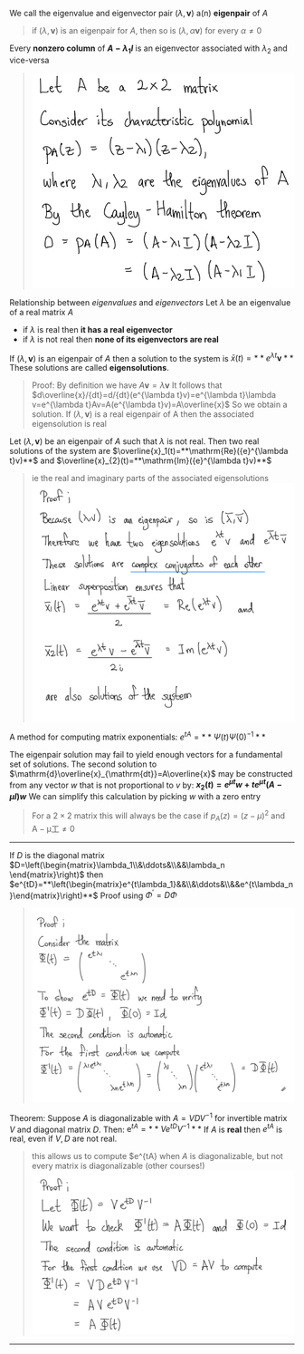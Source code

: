 We call the eigenvalue and eigenvector pair $(\lambda, \mathbf{v})$ a(n) **eigenpair** of $A$
> if $(\lambda, \mathbf{v})$ is an eigenpair for $A$, then so is $(\lambda, \alpha \mathbf{v})$ for every $\alpha \neq 0$

Every **nonzero column** of **$A-\lambda_1I$** is an eigenvector associated with $\lambda_2$ and vice-versa
> ![|300](z_attachments/Pasted%20image%2020250506205321.png)

Relationship between *eigenvalues* and *eigenvectors*
Let $\lambda$ be an eigenvalue of a real matrix $A$
- if $\lambda$ is real then **it has a real eigenvector**
- if $\lambda$ is not real then **none of its eigenvectors are real**

If $(\lambda, \mathbf{v})$ is an eigenpair of $A$ then a solution to the system is $\bar{x}(t)=**e^{\lambda t}\mathbf{v}**$
These solutions are called **eigensolutions**.
> Proof:
> By definition we have $A\mathbf{v}=\lambda\mathbf{v}$
> It follows that $d\overline{x}/{dt}=d/{dt}(e^{\lambda t}v)=e^{\lambda t}\lambda v=e^{\lambda t}Av=A(e^{\lambda t}v)=A\overline{x}$
> So we obtain a solution.
> If $(\lambda, \mathbf{v})$ is a real eigenpair of A then the associated eigensolution is real

Let $(\lambda, \mathbf{v})$ be an eigenpair of $A$ such that $\lambda$ is not real. Then two real solutions of the system are $\overline{x}_1(t)=**\mathrm{Re}({e}^{\lambda t}v)**$ and $\overline{x}_{2}(t)=**\mathrm{Im}({e}^{\lambda t}v)**$
> ie the real and imaginary parts of the associated eigensolutions
> ![|400](z_attachments/Pasted%20image%2020250506211614.png)

A method for computing matrix exponentials:
$e^{tA}=**\Psi(t)\Psi(0)^{-1}**$

The eigenpair solution may fail to yield enough vectors for a fundamental set of solutions.
The second solution to $\mathrm{d}\overline{x}_{\mathrm{dt}}=A\overline{x}$ may be constructed from any vector $w$ that is not proportional to $v$ by:
**$x_2(t)=e^{\mu t}w+te^{\mu t}(A-\mu I)w$**
We can simplify this calculation by picking $w$ with a zero entry
> For a $2 \times 2$ matrix this will always be the case if $p_{A}(z)=(z-\mu)^{2}$ and $\mathrm{A-\mu}\text{工}\neq0$

***

If $D$ is the diagonal matrix $D=\left(\begin{matrix}\lambda_1\\&\ddots&\\&&\lambda_n \end{matrix}\right)$ then
$e^{tD}=**\left(\begin{matrix}e^{t\lambda_1}&&\\&\ddots&\\&&e^{t\lambda_n}\end{matrix}\right)**$
Proof using $\Phi^\prime = D \Phi$
> ![|500](z_attachments/Pasted%20image%2020250506222144.png)

Theorem:
Suppose $A$ is diagonalizable with $A = VDV^{-1}$ for invertible matrix $V$ and diagonal matrix $D$. 
Then: 
$\mathrm{e}^{tA}=**Ve^{tD}V^{-1}**$
If $A$ is **real** then $e^{tA}$ is real, even if $V, D$ are not real.
> this allows us to compute $e^{tA} when $A$ is diagonalizable, but not every matrix is diagonalizable (other courses!)
> ![|400](z_attachments/Pasted%20image%2020250506222422.png)

***

